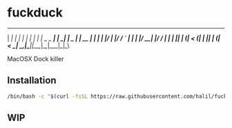 # fuckduck
______          _       _            _
|  ___|        | |     | |          | |
| |_ _   _  ___| | ____| |_   _  ___| | __
|  _| | | |/ __| |/ / _` | | | |/ __| |/ /
| | | |_| | (__|   < (_| | |_| | (__|   <
\_|  \__,_|\___|_|\_\__,_|\__,_|\___|_|\_\

MacOSX Dock killer


## Installation
```bash
/bin/bash -c "$(curl -fsSL https://raw.githubusercontent.com/halil/fuckduck/main/fuckduck.sh)"
```

## WIP
